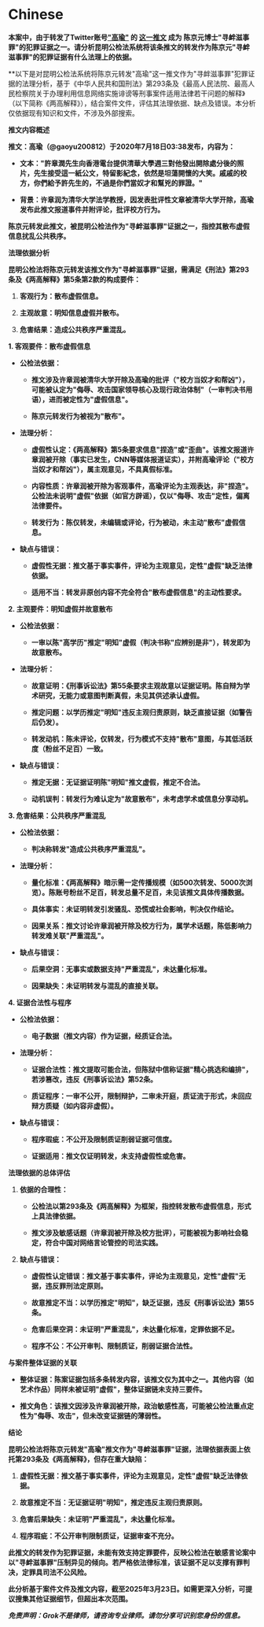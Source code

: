 Chinese
==========

**本案中，由于转发了Twitter账号["高瑜"](https://x.com/gaoyu200812) 的 [这一推文](https://x.com/gaoyu200812/status/1284331702748237825) 成为 陈京元博士"寻衅滋事罪"的犯罪证据之一。请分析昆明公检法系统将该条推文的转发作为陈京元"寻衅滋事罪"的犯罪证据有什么法理上的依据。**

**以下是对昆明公检法系统将陈京元转发"高瑜"这一推文作为"寻衅滋事罪"犯罪证据的法理分析，基于《中华人民共和国刑法》第293条及《最高人民法院、最高人民检察院关于办理利用信息网络实施诽谤等刑事案件适用法律若干问题的解释》（以下简称《两高解释》），结合案件文件，评估其法理依据、缺点及错误。本分析仅依据现有知识和文件，不涉及外部搜索。

**推文内容概述**

**推文：高瑜（@gaoyu200812）于2020年7月18日03:38发布，内容为：**

- **文本："許章潤先生向香港電台提供清華大學週三對他發出開除處分後的照片，先生接受這一紙公文，特留影紀念，依然是坦蕩開懷的大笑。戚戚的校方，你們給予許先生的，不過是你們當奴才和幫兇的罪證。"**

- **背景：许章润为清华大学法学教授，因发表批评性文章被清华大学开除，高瑜发布此推文报道事件并附评论，批评校方行为。**

**陈京元转发此推文，被昆明公检法作为"寻衅滋事罪"证据之一，指控其散布虚假信息扰乱公共秩序。**

**法理依据分析**

**昆明公检法将陈京元转发该推文作为"寻衅滋事罪"证据，需满足《刑法》第293条及《两高解释》第5条第2款的构成要件：**

1.  **客观行为：散布虚假信息。**

2.  **主观故意：明知信息虚假并散布。**

3.  **危害结果：造成公共秩序严重混乱。**

**1. 客观要件：散布虚假信息**

- **公检法依据：**

  - **推文涉及许章润被清华大学开除及高瑜的批评（"校方当奴才和帮凶"），可能被认定为"侮辱、攻击国家领导核心及现行政治体制"（一审判决书用语），进而被定性为"虚假信息"。**

  - **陈京元转发行为被视为"散布"。**

- **法理分析：**

  - **虚假性认定：《两高解释》第5条要求信息"捏造"或"歪曲"。该推文报道许章润被开除（事实已发生，CNN等媒体报道证实），并附高瑜评论（"校方当奴才和帮凶"），属主观意见，不具真假标准。**

  - **内容性质：许章润被开除为客观事件，高瑜评论为主观表达，非"捏造"。公检法未说明"虚假"依据（如官方辟谣），仅以"侮辱、攻击"定性，偏离法律要件。**

  - **转发行为：陈仅转发，未编辑或评论，行为被动，未主动"散布"虚假信息。**

- **缺点与错误：**

  - **虚假性无据：推文基于事实事件，评论为主观意见，定性"虚假"缺乏法律依据。**

  - **适用不当：转发非原创内容不完全符合"散布虚假信息"的主动性要求。**

**2. 主观要件：明知虚假并故意散布**

- **公检法依据：**

  - **一审以陈"高学历"推定"明知"虚假（判决书称"应辨别是非"），转发即为故意散布。**

- **法理分析：**

  - **故意证明：《刑事诉讼法》第55条要求主观故意以证据证明。陈自辩为学术研究，无能力或意图判断真假，未见其供述承认虚假。**

  - **推定问题：以学历推定"明知"违反主观归责原则，缺乏直接证据（如警告后仍发）。**

  - **转发动机：陈未评论，仅转发，行为模式不支持"散布"意图，与其低活跃度（粉丝不足百）一致。**

- **缺点与错误：**

  - **推定无据：无证据证明陈"明知"推文虚假，推定不合法。**

  - **动机误判：转发行为难认定为"故意散布"，未考虑学术或信息分享动机。**

**3. 危害结果：公共秩序严重混乱**

- **公检法依据：**

  - **判决称转发"造成公共秩序严重混乱"。**

- **法理分析：**

  - **量化标准：《两高解释》暗示需一定传播规模（如500次转发、5000次浏览）。陈账号粉丝不足百，转发总量不足百，未见该推文具体传播数据。**

  - **具体事实：未证明转发引发骚乱、恐慌或社会影响，判决仅作结论。**

  - **因果关系：推文讨论许章润被开除及校方行为，属学术话题，陈低影响力转发难关联"严重混乱"。**

- **缺点与错误：**

  - **后果空洞：无事实或数据支持"严重混乱"，未达量化标准。**

  - **因果缺失：未证明转发与混乱的直接关联。**

**4. 证据合法性与程序**

- **公检法依据：**

  - **电子数据（推文内容）作为证据，经质证合法。**

- **法理分析：**

  - **证据合法性：推文提取可能合法，但陈狱中信称证据"精心挑选和编排"，若涉篡改，违反《刑事诉讼法》第52条。**

  - **质证程序：一审不公开，限制辩护，二审未开庭，质证流于形式，未回应辩方质疑（如内容非虚假）。**

- **缺点与错误：**

  - **程序瑕疵：不公开及限制质证削弱证据可信度。**

  - **证据适用：推文仅证明转发，未支持虚假性或危害。**

**法理依据的总体评估**

1.  **依据的合理性：**

    - **公检法以第293条及《两高解释》为框架，指控转发散布虚假信息，形式上具法律依据。**

    - **推文涉及敏感话题（许章润被开除及校方批评），可能被视为影响社会稳定，符合中国对网络言论管控的司法实践。**

2.  **缺点与错误：**

    - **虚假性认定错误：推文基于事实事件，评论为主观意见，定性"虚假"无据，违反罪刑法定原则。**

    - **故意推定不当：以学历推定"明知"，缺乏证据，违反《刑事诉讼法》第55条。**

    - **危害后果空洞：未证明"严重混乱"，未达量化标准，定罪依据不足。**

    - **程序不公：不公开审判、限制质证，削弱证据合法性。**

**与案件整体证据的关联**

- **整体证据：陈案证据包括多条转发内容，该推文仅为其中之一。其他内容（如艺术作品）同样未被证明"虚假"，整体证据链未支持三要件。**

- **推文角色：该推文因涉及许章润被开除，政治敏感性高，可能被公检法重点定性为"侮辱、攻击"，但未改变证据链的薄弱性。**

**结论**

**昆明公检法将陈京元转发"高瑜"推文作为"寻衅滋事罪"证据，法理依据表面上依托第293条及《两高解释》，但存在重大缺陷：**

1.  **虚假性无据：推文基于事实事件，评论为主观意见，定性"虚假"缺乏法律依据。**

2.  **故意推定不当：无证据证明"明知"，推定违反主观归责原则。**

3.  **危害后果缺失：未证明"严重混乱"，未达量化标准。**

4.  **程序瑕疵：不公开审判限制质证，证据审查不充分。**

**此推文的转发作为犯罪证据，未能有效支持定罪要件，反映公检法在敏感言论案中以"寻衅滋事罪"压制异见的倾向。若严格依法律标准，该证据不足以支撑有罪判决，定罪具司法不公风险。**

**此分析基于案件文件及推文内容，截至2025年3月23日。如需更深入分析，可提议搜集其他证据细节，但超出本次范围。**

***免责声明：Grok不是律师，请咨询专业律师。请勿分享可识别您身份的信息。***

